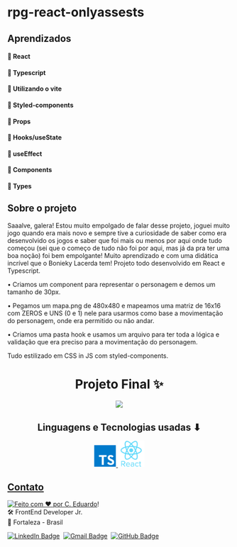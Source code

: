 # rpg-react-onlyassests

## Aprendizados

#### 🚀 React
#### 🚀 Typescript
#### 🚀 Utilizando o vite
#### 🚀 Styled-components
#### 🚀 Props
#### 🚀 Hooks/useState
#### 🚀 useEffect
#### 🚀 Components
#### 🚀 Types

## Sobre o projeto

<div>Saaalve, galera! Estou muito empolgado de falar desse projeto, joguei muito jogo quando era mais novo e sempre tive a curiosidade de saber como era desenvolvido os jogos e saber que foi mais ou menos por aqui onde tudo começou (sei que o começo de tudo não foi por aqui, mas já da pra ter uma boa noção) foi bem empolgante! Muito aprendizado e com uma didática incrível que o Bonieky Lacerda tem! Projeto todo desenvolvido em React e Typescript.

<p>• Criamos um component para representar o personagem e demos um tamanho de 30px.</p>

<p>• Pegamos um mapa.png de 480x480 e mapeamos uma matriz de 16x16 com ZEROS e UNS (0 e 1) nele para usarmos como base a movimentação do personagem, onde era permitido ou não andar. </p>

<p>• Criamos uma pasta hook e usamos um arquivo para ter toda a lógica e validação que era preciso para a movimentação do personagem. </p>

<p>Tudo estilizado em CSS in JS com styled-components.</p>
</div>



<h1 align="center"> Projeto Final ✨</h2>

<p align="center">
<img src="https://user-images.githubusercontent.com/72894980/185990247-26ba32ce-0050-40a8-96a9-77c819d9e359.gif" />
</p> 

<h2 align="center">Linguagens e Tecnologias usadas ⬇</h2>

<p align="center"> 
<a href="https://developer.mozilla.org/en-US/docs/Web/typescript" target="_blank" rel="noreferrer"> <img src="https://raw.githubusercontent.com/devicons/devicon/master/icons/typescript/typescript-original.svg" alt="typescript" width="50" height="50"/> </a> 
<a href="https://www.w3schools.com/react/" target="_blank" rel="noreferrer"> <img
src="https://raw.githubusercontent.com/devicons/devicon/master/icons/react/react-original-wordmark.svg" alt="react" width="60" height="60"/>
</p>

## Contato

<img align="left" src="https://avatars.githubusercontent.com/carloseduardob94?size=100">

Feito com ❤️ por [C. Eduardo](https://github.com/carloseduardob94)! <br>
🛠 FrontEnd Developer Jr. <br>
📍 Fortaleza - Brasil <br> 

<a href="https://www.linkedin.com/in/carlos-eduardo-lima-lira-barbosa" target="_blank"><img src="https://img.shields.io/badge/LinkedIn-0077B5?style=flat&logo=linkedin&logoColor=white" alt="LinkedIn Badge" height="20"></a>&nbsp;
<a href="mailto:educonts08@gmail.com" target="_blank"><img src="https://img.shields.io/badge/Gmail-D14836?style=flat&logo=gmail&logoColor=white" alt="Gmail Badge" height="20"></a>&nbsp;
<a href="https://www.github.com/carloseduardob94" target="_blank"><img src="https://img.shields.io/badge/GitHub-100000?style=flat&logo=github&logoColor=white" alt="GitHub Badge" height="20"></a>&nbsp;

<br clear="left"/>
